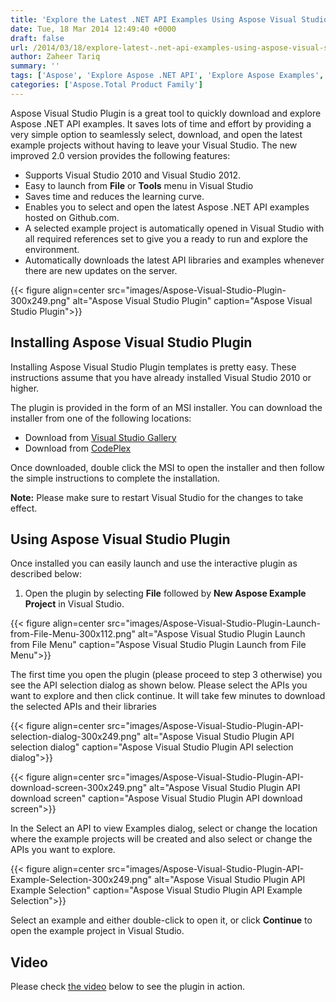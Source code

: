 ```yaml
---
title: 'Explore the Latest .NET API Examples Using Aspose Visual Studio Plugin 2.0'
date: Tue, 18 Mar 2014 12:49:40 +0000
draft: false
url: /2014/03/18/explore-latest-.net-api-examples-using-aspose-visual-studio-plugin-2.0/
author: Zaheer Tariq
summary: ''
tags: ['Aspose', 'Explore Aspose .NET API', 'Explore Aspose Examples', 'News Release', 'Visual Studio Addin', 'Visual Studio Plugin']
categories: ['Aspose.Total Product Family']
---
```


Aspose Visual Studio Plugin is a great tool to quickly download and explore Aspose .NET API examples. It saves lots of time and effort by providing a very simple option to seamlessly select, download, and open the latest example projects without having to leave your Visual Studio. The new improved 2.0 version provides the following features:

*   Supports Visual Studio 2010 and Visual Studio 2012.
*   Easy to launch from **File** or **Tools** menu in Visual Studio
*   Saves time and reduces the learning curve.
*   Enables you to select and open the latest Aspose .NET API examples hosted on Github.com.
*   A selected example project is automatically opened in Visual Studio with all required references set to give you a ready to run and explore the environment.
*   Automatically downloads the latest API libraries and examples whenever there are new updates on the server.



{{< figure align=center src="images/Aspose-Visual-Studio-Plugin-300x249.png" alt="Aspose Visual Studio Plugin" caption="Aspose Visual Studio Plugin">}}


## Installing Aspose Visual Studio Plugin

Installing Aspose Visual Studio Plugin templates is pretty easy. These instructions assume that you have already installed Visual Studio 2010 or higher.

The plugin is provided in the form of an MSI installer. You can download the installer from one of the following locations:

*   Download from [Visual Studio Gallery][1]
*   Download from [CodePlex][2]

Once downloaded, double click the MSI to open the installer and then follow the simple instructions to complete the installation.

**Note:** Please make sure to restart Visual Studio for the changes to take effect.

## Using Aspose Visual Studio Plugin

Once installed you can easily launch and use the interactive plugin as described below:

1.  Open the plugin by selecting **File** followed by **New Aspose Example Project** in Visual Studio.



{{< figure align=center src="images/Aspose-Visual-Studio-Plugin-Launch-from-File-Menu-300x112.png" alt="Aspose Visual Studio Plugin Launch from File Menu" caption="Aspose Visual Studio Plugin Launch from File Menu">}}


The first time you open the plugin (please proceed to step 3 otherwise) you see the API selection dialog as shown below. Please select the APIs you want to explore and then click continue. It will take few minutes to download the selected APIs and their libraries  



{{< figure align=center src="images/Aspose-Visual-Studio-Plugin-API-selection-dialog-300x249.png" alt="Aspose Visual Studio Plugin API selection dialog" caption="Aspose Visual Studio Plugin API selection dialog">}}




{{< figure align=center src="images/Aspose-Visual-Studio-Plugin-API-download-screen-300x249.png" alt="Aspose Visual Studio Plugin API download screen" caption="Aspose Visual Studio Plugin API download screen">}}


In the Select an API to view Examples dialog, select or change the location where the example projects will be created and also select or change the APIs you want to explore.



{{< figure align=center src="images/Aspose-Visual-Studio-Plugin-API-Example-Selection-300x249.png" alt="Aspose Visual Studio Plugin API Example Selection" caption="Aspose Visual Studio Plugin API Example Selection">}}


Select an example and either double-click to open it, or click **Continue** to open the example project in Visual Studio.

## Video

Please check [the video][3] below to see the plugin in action.




[1]: https://marketplace.visualstudio.com/
[2]: https://blog.aspose.com/
[3]: https://www.youtube.com/watch?v=FN-bLZgq8_U




